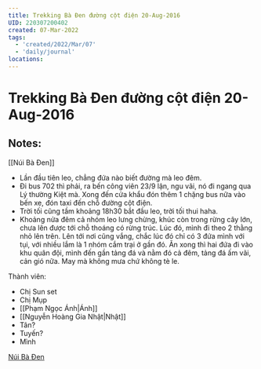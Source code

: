 ```yaml
---
title: Trekking Bà Đen đường cột điện 20-Aug-2016
UID: 220307200402
created: 07-Mar-2022
tags:
  - 'created/2022/Mar/07'
  - 'daily/journal'
locations:
---
```

# Trekking Bà Đen đường cột điện 20-Aug-2016

## Notes:
[[Núi Bà Đen]]

- Lần đầu tiên leo, chẳng đứa nào biết đường mà leo đêm.
- Đi bus 702 thì phải, ra bến công viên 23/9 lận, ngu vãi, nó đi ngang qua Lý thường Kiệt mà. Xong đến cửa khẩu đón thêm 1 chặng bus nữa vào bến xe, đón taxi đến chỗ đường cột điện.
- Trời tối cũng tầm khoảng 18h30 bắt đầu leo, trời tối thui haha.
- Khoảng nửa đêm cả nhóm leo lưng chừng, khúc còn trong rừng cây lớn, chưa lên được tới chỗ thoáng có rừng trúc. Lúc đó, mình đi theo 2 thằng nhỏ lên trên. Lên tới nơi cũng vắng, chắc lúc đó chỉ có 3 đứa mình với tụi, với nhiều lắm là 1 nhóm cắm trại ở gần đó. Ăn xong thì hai đứa đi vào khu quân đội, mình đến gần tảng đá và nằm đó cả đêm, tảng đá ấm vãi, cản gió nữa. May mà không mưa chứ không tè le.

Thành viên:

- Chị Sun set
- Chị Mụp
- [[Phạm Ngọc Ánh|Ánh]]
- [[Nguyễn Hoàng Gia Nhật|Nhật]]
- Tân?
- Tuyến?
- Mình

[Núi Bà Đen](geo:11.383234009729604,106.17535091768418)